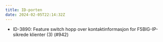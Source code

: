 ```yaml
---
title: ID-porten
date: 2024-02-05T22:14:32Z
---
```


- ID-3890: Feature switch hopp over kontaktinformasjon for F5BIG-IP-sikrede klienter (3) (#942)
